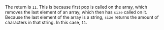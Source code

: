 The return is `11`. This is because first pop is called on the array, which removes 
the last element of an array, which then has `size` called on it. Because the last 
element of the array is a string, `size` returns the amount of characters in that string. 
In this case, `11`.
